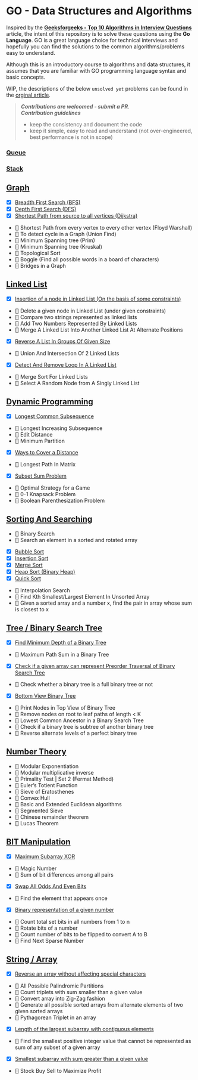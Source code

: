 # GO - Data Structures and Algorithms

Inspired by the **[Geeksforgeeks - Top 10 Algorithms in Interview Questions](https://www.geeksforgeeks.org/top-10-algorithms-in-interview-questions/amp/)** article, the intent of this repository is to solve these questions using the **Go Language**.  GO is a great language choice for technical interviews and hopefully you can find the solutions to the common algorithms/problems easy to understand. 

Although this is an introductory course to algorithms and data structures, it assumes that you are familiar with GO programming language syntax and basic concepts. 

WIP, the descriptions of the below `unsolved yet` problems can be found in the [orginal article](https://www.geeksforgeeks.org/top-10-algorithms-in-interview-questions/amp/).  

> ***Contributions are welcomed - submit a PR***.  
> ***Contribution guidelines***
> * keep the consistency and document the code
> * keep it simple, easy to read and understand (not over-engineered, best performance is not in scope)

### [Queue](https://github.com/danrusei/algorithms_with_Go/tree/main/queue)

### [Stack](https://github.com/danrusei/algorithms_with_Go/tree/main/stack)

## [Graph](https://github.com/danrusei/algorithms_with_Go/tree/main/graph)

- [x] [Breadth First Search (BFS)](https://github.com/danrusei/algorithms_with_Go/tree/main/graph/traverse_bfs)
- [x] [Depth First Search (DFS)](https://github.com/danrusei/algorithms_with_Go/tree/main/graph/traverse_dfs)
- [x] [Shortest Path from source to all vertices (Dijkstra)](https://github.com/danrusei/algorithms_with_Go/tree/main/graph/dijkstra)
- [] Shortest Path from every vertex to every other vertex (Floyd Warshall)
- [] To detect cycle in a Graph (Union Find)
- [] Minimum Spanning tree (Prim)
- [] Minimum Spanning tree (Kruskal)
- [] Topological Sort
- [] Boggle (Find all possible words in a board of characters)
- [] Bridges in a Graph

## [Linked List](https://github.com/danrusei/algorithms_with_Go/tree/main/linkedlist)

- [x] [Insertion of a node in Linked List (On the basis of some constraints)](https://github.com/danrusei/algorithms_with_Go/tree/main/linkedlist/insert_node)
- [] Delete a given node in Linked List (under given constraints)
- [] Compare two strings represented as linked lists
- [] Add Two Numbers Represented By Linked Lists
- [] Merge A Linked List Into Another Linked List At Alternate Positions
- [x] [Reverse A List In Groups Of Given Size](https://github.com/danrusei/algorithms_with_Go/tree/main/linkedlist/reverse_by_groups)
- [] Union And Intersection Of 2 Linked Lists
- [x] [Detect And Remove Loop In A Linked List](https://github.com/danrusei/algorithms_with_Go/tree/main/linkedlist/remove_loop)
- [] Merge Sort For Linked Lists
- [] Select A Random Node from A Singly Linked List

## [Dynamic Programming](https://github.com/danrusei/algorithms_with_Go/tree/main/dynamic)

- [x] [Longest Common Subsequence](https://github.com/danrusei/algorithms_with_Go/tree/main/dynamic/longest_common_subsequence)
- [] Longest Increasing Subsequence
- [] Edit Distance
- [] Minimum Partition
- [x] [Ways to Cover a Distance](https://github.com/danrusei/algorithms_with_Go/tree/main/dynamic/cover_distance)
- [] Longest Path In Matrix
- [x] [Subset Sum Problem](https://github.com/danrusei/algorithms_with_Go/tree/main/dynamic/subset_sum)
- [] Optimal Strategy for a Game
- [] 0-1 Knapsack Problem
- [] Boolean Parenthesization Problem

## [Sorting And Searching](https://github.com/danrusei/algorithms_with_Go/tree/main/sorting)

- [] Binary Search
- [] Search an element in a sorted and rotated array
- [x] [Bubble Sort](https://github.com/danrusei/algorithms_with_Go/tree/main/sorting/bubble_sort)
- [x] [Insertion Sort](https://github.com/danrusei/algorithms_with_Go/tree/main/sorting/insertion_sort)
- [x] [Merge Sort](https://github.com/danrusei/algorithms_with_Go/tree/main/sorting/merge_sort)
- [x] [Heap Sort (Binary Heap)](https://github.com/danrusei/algorithms_with_Go/tree/main/sorting/heap_sort)
- [x] [Quick Sort](https://github.com/danrusei/algorithms_with_Go/tree/main/sorting/quick_sort)
- [] Interpolation Search
- [] Find Kth Smallest/Largest Element In Unsorted Array
- [] Given a sorted array and a number x, find the pair in array whose sum is closest to x

## [Tree / Binary Search Tree](https://github.com/danrusei/algorithms_with_Go/tree/main/binary_tree)

- [x] [Find Minimum Depth of a Binary Tree](https://github.com/danrusei/algorithms_with_Go/tree/main/binary_tree/minimum_depth)
- [] Maximum Path Sum in a Binary Tree
- [x] [Check if a given array can represent Preorder Traversal of Binary Search Tree](https://github.com/danrusei/algorithms_with_Go/tree/main/binary_tree/preorder_traversal)
- [] Check whether a binary tree is a full binary tree or not
- [x] [Bottom View Binary Tree](https://github.com/danrusei/algorithms_with_Go/tree/main/binary_tree/bottom_view)
- [] Print Nodes in Top View of Binary Tree
- [] Remove nodes on root to leaf paths of length < K
- [] Lowest Common Ancestor in a Binary Search Tree
- [] Check if a binary tree is subtree of another binary tree
- [] Reverse alternate levels of a perfect binary tree

## [Number Theory](https://github.com/danrusei/algorithms_with_Go/tree/main/numbers)

- [] Modular Exponentiation
- [] Modular multiplicative inverse
- [] Primality Test | Set 2 (Fermat Method)
- [] Euler’s Totient Function
- [] Sieve of Eratosthenes
- [] Convex Hull
- [] Basic and Extended Euclidean algorithms
- [] Segmented Sieve
- [] Chinese remainder theorem
- [] Lucas Theorem

## [BIT Manipulation](https://github.com/danrusei/algorithms_with_Go/tree/main/bitwise)

- [x] [Maximum Subarray XOR](https://github.com/danrusei/algorithms_with_Go/tree/main/bitwise/max_xor)
- [] Magic Number
- [] Sum of bit differences among all pairs
- [x] [Swap All Odds And Even Bits](https://github.com/danrusei/algorithms_with_Go/tree/main/bitwise/swapp_odd_even)
- [] Find the element that appears once
- [x] [Binary representation of a given number](https://github.com/danrusei/algorithms_with_Go/tree/main/bitwise/decimal_to_binary)
- [] Count total set bits in all numbers from 1 to n
- [] Rotate bits of a number
- [] Count number of bits to be flipped to convert A to B
- [] Find Next Sparse Number

## [String / Array](https://github.com/danrusei/algorithms_with_Go/tree/main/strings)

- [x] [Reverse an array without affecting special characters](https://github.com/danrusei/algorithms_with_Go/tree/main/strings/reverse_alpha)
- [] All Possible Palindromic Partitions
- [] Count triplets with sum smaller than a given value
- [] Convert array into Zig-Zag fashion
- [] Generate all possible sorted arrays from alternate elements of two given sorted arrays
- [] Pythagorean Triplet in an array
- [x] [Length of the largest subarray with contiguous elements](https://github.com/danrusei/algorithms_with_Go/tree/main/strings/largest_subarray)
- [] Find the smallest positive integer value that cannot be represented as sum of any subset of a given array
- [x] [Smallest subarray with sum greater than a given value](https://github.com/danrusei/algorithms_with_Go/tree/main/strings/smallest_subarray)
- [] Stock Buy Sell to Maximize Profit

